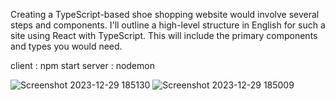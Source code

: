 

Creating a TypeScript-based shoe shopping website would involve several steps and components. I'll outline a high-level structure in English for such a site using React with TypeScript. This will include the primary components and types you would need.


client : npm start 
server : nodemon


![Screenshot 2023-12-29 185130](https://github.com/ehababuresh/techit/assets/110368166/1de6b021-9e4a-4ba0-adba-4ee60456a2fb)
![Screenshot 2023-12-29 185009](https://github.com/ehababuresh/techit/assets/110368166/59090e94-9737-428e-81b3-e3d3edfb3ad6)
